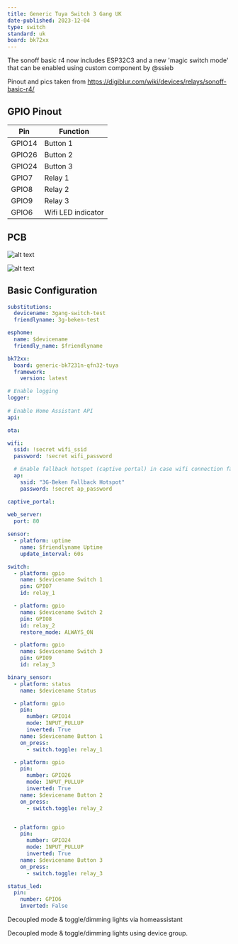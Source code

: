 ```yaml
---
title: Generic Tuya Switch 3 Gang UK
date-published: 2023-12-04
type: switch
standard: uk
board: bk72xx
---
```


The sonoff basic r4 now includes ESP32C3 and a new 'magic switch mode' that can be enabled using custom component by @ssieb

Pinout and pics taken from https://digiblur.com/wiki/devices/relays/sonoff-basic-r4/

## GPIO Pinout

| Pin    | Function                           |
| ------ | ---------------------------------- |
| GPIO14  | Button 1  |
| GPIO26 | Button 2     |
| GPIO24 | Button 3                              |
| GPIO7  | Relay 1  |
| GPIO8 | Relay 2     |
| GPIO9 | Relay 3                              |
| GPIO6  | Wifi LED indicator    |

## PCB

![alt text](/Sonoff-BASIC-R2-v1.4_pcb.jpg "Sonoff BASIC R2 v1.4 PCB")

![alt text](/Sonoff-BASIC-R2-v1.4_pcb_rear.jpg "Sonoff BASIC R2 v1.4 PCB rear")

## Basic Configuration

```yaml
substitutions:
  devicename: 3gang-switch-test
  friendlyname: 3g-beken-test

esphome:
  name: $devicename
  friendly_name: $friendlyname 

bk72xx:
  board: generic-bk7231n-qfn32-tuya
  framework:
    version: latest

# Enable logging
logger: 
  
# Enable Home Assistant API
api:

ota:

wifi:
  ssid: !secret wifi_ssid
  password: !secret wifi_password

  # Enable fallback hotspot (captive portal) in case wifi connection fails
  ap:
    ssid: "3G-Beken Fallback Hotspot"
    password: !secret ap_password

captive_portal:
  
web_server:
  port: 80

sensor:
  - platform: uptime
    name: $friendlyname Uptime
    update_interval: 60s

switch:
  - platform: gpio
    name: $devicename Switch 1
    pin: GPIO7
    id: relay_1

  - platform: gpio
    name: $devicename Switch 2
    pin: GPIO8
    id: relay_2
    restore_mode: ALWAYS_ON

  - platform: gpio
    name: $devicename Switch 3
    pin: GPIO9
    id: relay_3   

binary_sensor:
  - platform: status
    name: $devicename Status

  - platform: gpio
    pin:
      number: GPIO14
      mode: INPUT_PULLUP
      inverted: True
    name: $devicename Button 1
    on_press:
      - switch.toggle: relay_1

  - platform: gpio
    pin:
      number: GPIO26
      mode: INPUT_PULLUP
      inverted: True
    name: $devicename Button 2
    on_press:
      - switch.toggle: relay_2


  - platform: gpio
    pin:
      number: GPIO24
      mode: INPUT_PULLUP
      inverted: True
    name: $devicename Button 3
    on_press:
      - switch.toggle: relay_3

status_led:
  pin:
    number: GPIO6
    inverted: False
```

Decoupled mode & toggle/dimming lights via homeassistant


Decoupled mode & toggle/dimming lights using device group.
